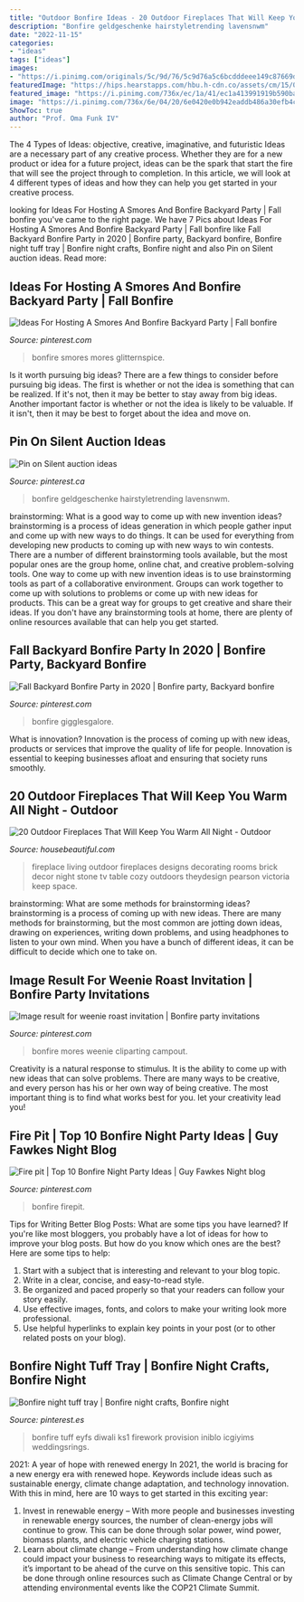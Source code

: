 ```yaml
---
title: "Outdoor Bonfire Ideas - 20 Outdoor Fireplaces That Will Keep You Warm All Night"
description: "Bonfire geldgeschenke hairstyletrending lavensnwm"
date: "2022-11-15"
categories:
- "ideas"
tags: ["ideas"]
images:
- "https://i.pinimg.com/originals/5c/9d/76/5c9d76a5c6bcdddeee149c87669d6d77.jpg"
featuredImage: "https://hips.hearstapps.com/hbu.h-cdn.co/assets/cm/15/04/54c15b01ee25a_-_07-hbx-outdoor-tv-1111-de.jpg?crop=1.0xw:1xh;center,top&amp;resize=480:*"
featured_image: "https://i.pinimg.com/736x/ec/1a/41/ec1a413991919b590ba8b98ce8c9fd22.jpg"
image: "https://i.pinimg.com/736x/6e/04/20/6e0420e0b942eaddb486a30efb4c012d.jpg"
ShowToc: true
author: "Prof. Oma Funk IV"
---
```



The 4 Types of Ideas: objective, creative, imaginative, and futuristic
Ideas are a necessary part of any creative process. Whether they are for a new product or idea for a future project, ideas can be the spark that start the fire that will see the project through to completion. In this article, we will look at 4 different types of ideas and how they can help you get started in your creative process.

	

		
looking for Ideas For Hosting A Smores And Bonfire Backyard Party | Fall bonfire you've came to the right page. We have 7 Pics about Ideas For Hosting A Smores And Bonfire Backyard Party | Fall bonfire like Fall Backyard Bonfire Party in 2020 | Bonfire party, Backyard bonfire, Bonfire night tuff tray | Bonfire night crafts, Bonfire night and also Pin on Silent auction ideas. Read more:
		
    
## Ideas For Hosting A Smores And Bonfire Backyard Party | Fall Bonfire

<img loading=lazy src="https://i.pinimg.com/736x/62/72/c8/6272c8cacf13bf5007c5bccfac390b5b.jpg" onerror="this.onerror=null;this.src='https://tse4.mm.bing.net/th?id=OIP.fArzHh97CGiRqJ3W8o2UewHaLG&amp;pid=15.1';" alt="Ideas For Hosting A Smores And Bonfire Backyard Party | Fall bonfire">

_Source: pinterest.com_

>bonfire smores mores glitternspice. 

	

Is it worth pursuing big ideas?
There are a few things to consider before pursuing big ideas. The first is whether or not the idea is something that can be realized. If it's not, then it may be better to stay away from big ideas. Another important factor is whether or not the idea is likely to be valuable. If it isn't, then it may be best to forget about the idea and move on.

    
## Pin On Silent Auction Ideas

<img loading=lazy src="https://i.pinimg.com/736x/ec/1a/41/ec1a413991919b590ba8b98ce8c9fd22.jpg" onerror="this.onerror=null;this.src='https://tse2.mm.bing.net/th?id=OIP.sq_D9QS40AYdyiV9sdf0sAHaJ3&amp;pid=15.1';" alt="Pin on Silent auction ideas">

_Source: pinterest.ca_

>bonfire geldgeschenke hairstyletrending lavensnwm. 

	

brainstorming: What is a good way to come up with new invention ideas?
brainstorming is a process of ideas generation in which people gather input and come up with new ways to do things. It can be used for everything from developing new products to coming up with new ways to win contests. There are a number of different brainstorming tools available, but the most popular ones are the group home, online chat, and creative problem-solving tools. 
One way to come up with new invention ideas is to use brainstorming tools as part of a collaborative environment. Groups can work together to come up with solutions to problems or come up with new ideas for products. This can be a great way for groups to get creative and share their ideas. If you don't have any brainstorming tools at home, there are plenty of online resources available that can help you get started.

    
## Fall Backyard Bonfire Party In 2020 | Bonfire Party, Backyard Bonfire

<img loading=lazy src="https://i.pinimg.com/736x/6e/04/20/6e0420e0b942eaddb486a30efb4c012d.jpg" onerror="this.onerror=null;this.src='https://tse2.mm.bing.net/th?id=OIP.yxtbG2FmLDOxvj-BrYo3qAHaKl&amp;pid=15.1';" alt="Fall Backyard Bonfire Party in 2020 | Bonfire party, Backyard bonfire">

_Source: pinterest.com_

>bonfire gigglesgalore. 

	

What is innovation?
Innovation is the process of coming up with new ideas, products or services that improve the quality of life for people. Innovation is essential to keeping businesses afloat and ensuring that society runs smoothly.

    
## 20 Outdoor Fireplaces That Will Keep You Warm All Night - Outdoor

<img loading=lazy src="https://hips.hearstapps.com/hbu.h-cdn.co/assets/cm/15/04/54c15b01ee25a_-_07-hbx-outdoor-tv-1111-de.jpg?crop=1.0xw:1xh;center,top&amp;resize=480:*" onerror="this.onerror=null;this.src='https://tse4.mm.bing.net/th?id=OIP.j01b0zk7JjtfZSjWzvKi_AHaLH&amp;pid=15.1';" alt="20 Outdoor Fireplaces That Will Keep You Warm All Night - Outdoor">

_Source: housebeautiful.com_

>fireplace living outdoor fireplaces designs decorating rooms brick decor night stone tv table cozy outdoors theydesign pearson victoria keep space. 

	

brainstorming: What are some methods for brainstorming ideas?
brainstorming is a process of coming up with new ideas. There are many methods for brainstorming, but the most common are jotting down ideas, drawing on experiences, writing down problems, and using headphones to listen to your own mind. When you have a bunch of different ideas, it can be difficult to decide which one to take on.

    
## Image Result For Weenie Roast Invitation | Bonfire Party Invitations

<img loading=lazy src="https://i.pinimg.com/736x/b2/d6/f9/b2d6f9365f3aebecfeb9ae9de744193b.jpg" onerror="this.onerror=null;this.src='https://tse1.mm.bing.net/th?id=OIP.tX6rh3Ixld1deQE387z9DAHaFS&amp;pid=15.1';" alt="Image result for weenie roast invitation | Bonfire party invitations">

_Source: pinterest.com_

>bonfire mores weenie cliparting campout. 

	

Creativity is a natural response to stimulus. It is the ability to come up with new ideas that can solve problems. There are many ways to be creative, and every person has his or her own way of being creative. The most important thing is to find what works best for you. let your creativity lead you!

    
## Fire Pit | Top 10 Bonfire Night Party Ideas | Guy Fawkes Night Blog

<img loading=lazy src="https://i.pinimg.com/originals/5c/9d/76/5c9d76a5c6bcdddeee149c87669d6d77.jpg" onerror="this.onerror=null;this.src='https://tse3.mm.bing.net/th?id=OIP.rY2ujhaxNSrHxPzfaWsNHAHaHa&amp;pid=15.1';" alt="Fire pit | Top 10 Bonfire Night Party Ideas | Guy Fawkes Night blog">

_Source: pinterest.com_

>bonfire firepit. 

	

Tips for Writing Better Blog Posts: What are some tips you have learned?
If you're like most bloggers, you probably have a lot of ideas for how to improve your blog posts. But how do you know which ones are the best? Here are some tips to help:
1. Start with a subject that is interesting and relevant to your blog topic.
2. Write in a clear, concise, and easy-to-read style.
3. Be organized and paced properly so that your readers can follow your story easily.
4. Use effective images, fonts, and colors to make your writing look more professional.
5. Use helpful hyperlinks to explain key points in your post (or to other related posts on your blog).

    
## Bonfire Night Tuff Tray | Bonfire Night Crafts, Bonfire Night

<img loading=lazy src="https://i.pinimg.com/736x/4b/0a/6a/4b0a6a1990c84d6ac5cd0fa708e385dd--tuff-tray-bonfire-night.jpg" onerror="this.onerror=null;this.src='https://tse2.mm.bing.net/th?id=OIP.zbi9CK0hCM_mfYZjQyE8OgHaJ3&amp;pid=15.1';" alt="Bonfire night tuff tray | Bonfire night crafts, Bonfire night">

_Source: pinterest.es_

>bonfire tuff eyfs diwali ks1 firework provision iniblo icgiyims weddingsrings. 

	

2021: A year of hope with renewed energy
In 2021, the world is bracing for a new energy era with renewed hope. Keywords include ideas such as sustainable energy, climate change adaptation, and technology innovation. With this in mind, here are 10 ways to get started in this exciting year:
1. Invest in renewable energy – With more people and businesses investing in renewable energy sources, the number of clean-energy jobs will continue to grow. This can be done through solar power, wind power, biomass plants, and electric vehicle charging stations.
2. Learn about climate change – From understanding how climate change could impact your business to researching ways to mitigate its effects, it’s important to be ahead of the curve on this sensitive topic. This can be done through online resources such as Climate Change Central or by attending environmental events like the COP21 Climate Summit.

